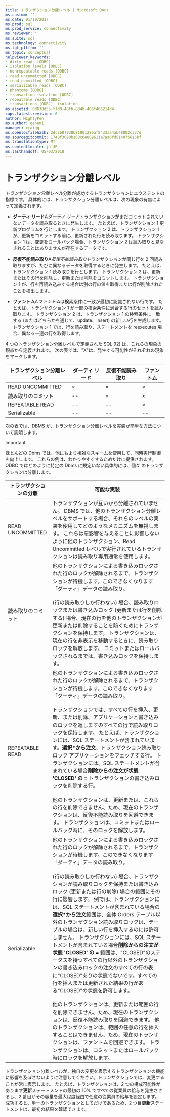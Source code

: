 ```yaml
---
title: トランザクション分離レベル | Microsoft Docs
ms.custom: ''
ms.date: 01/19/2017
ms.prod: sql
ms.prod_service: connectivity
ms.reviewer: ''
ms.suite: sql
ms.technology: connectivity
ms.tgt_pltfrm: ''
ms.topic: conceptual
helpviewer_keywords:
- dirty reads [ODBC]
- isolation levels [ODBC]
- nonrepeatable reads [ODBC]
- read uncommitted [ODBC]
- read committed [ODBC]
- serializable reads [ODBC]
- phantoms [ODBC]
- transaction isolation [ODBC]
- repeatable reads [ODBC]
- transactions [ODBC], isolation
ms.assetid: 0d638d55-ffd0-48fb-834b-406f466214d4
caps.latest.revision: 6
author: MightyPen
ms.author: genemi
manager: craigg
ms.openlocfilehash: 2dc2b07938b8100128eaf8433aa4ab48002c357d
ms.sourcegitcommit: 1740f3090b168c0e809611a7aa6fd514075616bf
ms.translationtype: MT
ms.contentlocale: ja-JP
ms.lasthandoff: 05/03/2018
---
```

# <a name="transaction-isolation-levels"></a>トランザクション分離レベル
*トランザクション分離レベル*分離が成功するトランザクションにエクステントの指標です。 具体的には、トランザクション分離レベルは、次の現象の有無によって定義されます。  
  
-   **ダーティ リード**A*ダーティ リード*トランザクションがまだコミットされていないデータを読み取るときに発生します。 たとえば、トランザクション 1 更新プログラムを行とします。 トランザクション 2 は、トランザクション 1 が、更新をコミットする前に、更新された行を読み取ります。 トランザクション 1 は、変更をロールバック場合、トランザクション 2 は読み取りと見なされることはありませんが存在するデータです。  
  
-   **反復不能読み取り**A*反復不能読み取り*トランザクションが同じ行を 2 回読み取りますが、たびに異なるデータを取得するときに発生します。 たとえば、トランザクション 1 読み取りを行とします。 トランザクション 2 は、更新またはその行を削除し、更新または削除をコミットします。 トランザクション 1 が、行を再読み込みする場合は別の行の値を取得または行が削除されたことを検出します。  
  
-   **ファントム**A*ファントム*は検索条件に一致が最初に認識されない行です。 たとえば、トランザクション 1 が一部の検索条件に適合する行のセットを読み取ります。 トランザクション 2 は、トランザクション 1 の検索条件に一致する (またはどちらかを通じて、update、insert) の新しい行を生成します。 トランザクション 1 では、行を読み取り、ステートメントを reexecutes 場合、異なる一連の行を取得します。  
  
 4 つのトランザクション分離レベルで定義された SQL 92) は、これらの現象の観点から定義されます。 次の表では、"X"は、発生する可能性がそれぞれの現象をマークします。  
  
|トランザクション分離レベル|ダーティ リード|反復不能読み取り|ファントム|  
|---------------------------------|-----------------|-------------------------|--------------|  
|READ UNCOMMITTED|×|×|×|  
|読み取りのコミット|--|×|×|  
|REPEATABLE READ|--|--|×|  
|Serializable|--|--|--|  
  
 次の表では、DBMS が、トランザクション分離レベルを実装が簡単な方法について説明します。  
  
> [!IMPORTANT]  
>  ほとんどの Dbms では、他にもより複雑なスキームを使用して、同時実行制御を向上します。 これらの例は、わかりやすくするためだけに提供されます。 ODBC ではどのように特定の Dbms に規定いない具体的には、個々 のトランザクションは分離します。  
  
|トランザクションの分離|可能な実装|  
|---------------------------|-----------------------------|  
|READ UNCOMMITTED|トランザクションが互いから分離されていません。 DBMS では、他のトランザクション分離レベルをサポートする場合、それらのレベルの実装を使用してどのようなメカニズムを無視します。 これらは悪影響を与えることに影響しないように他のトランザクション、Read Uncommitted レベルで実行されているトランザクションは読み取り専用通常を使用します。|  
|読み取りのコミット|他のトランザクションによる書き込みロックされた行のロックが解除されるまで、トランザクションが待機します。このできなくなります「ダーティ」データの読み取り。<br /><br /> (行の読み取りしか行わない) 場合、読み取りロックまたは書き込みロック (更新または行を削除する) 場合、現在の行を他のトランザクションが更新または削除することを防ぐためにトランザクションを保持します。 トランザクションは、現在の行を非表示を移動するときに、読み取りロックを解放します。 コミットまたはロールバックされるまでは、書き込みロックを保持します。|  
|REPEATABLE READ|他のトランザクションによる書き込みロックされた行のロックが解除されるまで、トランザクションが待機します。このできなくなります「ダーティ」データの読み取り。<br /><br /> トランザクションでは、すべての行を挿入、更新、または削除、アプリケーションと書き込みのロックを返しますのすべての行で読み取りロックを保持します。 たとえば、トランザクションには、SQL ステートメントが含まれています。**選択\*から注文**、トランザクション読み取りロック アプリケーションをフェッチする行。 トランザクションには、SQL ステートメントが含まれている場合**削除からの注文が状態 'CLOSED' の =** トランザクションの書き込みロックを削除する行。<br /><br /> 他のトランザクションは、更新または、これらの行を削除できません、ため、現在のトランザクションは、反復不能読み取りを回避できます。 トランザクションは、コミットまたはロールバック時に、そのロックを解放します。|  
|Serializable|他のトランザクションによる書き込みロックされた行のロックが解除されるまで、トランザクションが待機します。このできなくなります「ダーティ」データの読み取り。<br /><br /> (行の読み取りしか行わない) 場合、トランザクションが読み取りロックを保持または書き込みロック (更新または行の削除) 場合の範囲にその行に影響します。 例では、トランザクションには、SQL ステートメントが含まれている場合の**選択\*から注文**範囲は、全体 Orders テーブル以外のトランザクション読み取りロックは、テーブルの場合は、新しい行を挿入するのには許可しません。 トランザクションには、SQL ステートメントが含まれている場合**削除からの注文が状態 'CLOSED' の =** 範囲は、"CLOSED"のステータスを持つすべての行以外のトランザクションの書き込みロックの注文のすべての行の表に"CLOSED"ありの状態でないです。すべての行を挿入または更新された結果の行がある"CLOSED"の状態を許可します。<br /><br /> 他のトランザクションは、更新または範囲の行を削除できません、ため、現在のトランザクションは、反復不能読み取りを回避できます。 他のトランザクションは、範囲の任意の行を挿入することはできません、ため、現在のトランザクションは、ファントムを回避できます。 トランザクションは、コミットまたはロールバック時にロックを解放します。|  
  
 トランザクション分離レベルが、独自の変更を表示するトランザクションの機能に影響を及ぼさないように注意してください。トランザクションでは、変更することが常に表示します。 たとえば、トランザクションは、2 つの構成可能性があります**更新**ステートメントの最初の 10% ですべての従業員の給与を発生させるし、2 番目がその容量を最大程度経由で任意の従業員の給与を設定します。 成功すると、単一のトランザクションとしてだけであるため、2 つ目**更新**ステートメントは、最初の結果を確認できます。
